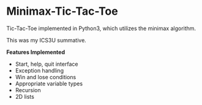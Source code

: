 # Minimax-Tic-Tac-Toe
Tic-Tac-Toe implemented in Python3, which utilizes the minimax algorithm.

This was my ICS3U summative.

**Features Implemented**
- Start, help, quit interface
- Exception handling
- Win and lose conditions
- Appropriate variable types
- Recursion
- 2D lists
